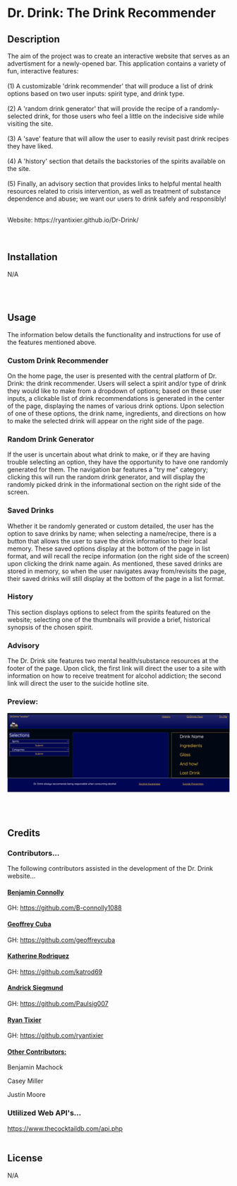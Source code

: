 # Dr. Drink: The Drink Recommender

## Description

The aim of the project was to create an interactive website that serves as an advertisment for a newly-opened bar. This application contains a variety of fun, interactive features:
<br>
</br>
(1) A customizable 'drink recommender' that will produce a list of drink options based on two user inputs: spirit type, and drink type.
</br>
<br>
(2) A 'random drink generator' that will provide the recipe of a randomly-selected drink, for those users who feel a little on the indecisive side while visiting the site.
</br>
<br>
(3) A 'save' feature that will allow the user to easily revisit past drink recipes they have liked.
</br>
<br>
(4) A 'history' section that details the backstories of the spirits available on the site.
</br>
<br>
(5) Finally, an advisory section that provides links to helpful mental health resources related to crisis intervention, as well as treatment of substance dependence and abuse; we want our users to drink safely and responsibly!
</br>

<br>
Website: https://ryantixier.github.io/Dr-Drink/
</br>
<br>
</br>

## Installation

N/A

<br>
</br>

## Usage

The information below details the functionality and instructions for use of the features mentioned above.

### Custom Drink Recommender

On the home page, the user is presented with the central platform of Dr. Drink: the drink recommender. Users will select a spirit and/or type of drink they would like to make from a dropdown of options; based on these user inputs, a clickable list of drink recommendations is generated in the center of the page, displaying the names of various drink options. Upon selection of one of these options, the drink name, ingredients, and directions on how to make the selected drink will appear on the right side of the page.

### Random Drink Generator

If the user is uncertain about what drink to make, or if they are having trouble selecting an option, they have the opportunity to have one randomly generated for them. The navigation bar features a "try me" category; clicking this will run the random drink generator, and will display the randomly picked drink in the informational section on the right side of the screen.

### Saved Drinks

Whether it be randomly generated or custom detailed, the user has the option to save drinks by name; when selecting a name/recipe, there is a button that allows the user to save the drink information to their local memory. These saved options display at the bottom of the page in list format, and will recall the recipe information (on the right side of the screen) upon clicking the drink name again. As mentioned, these saved drinks are stored in memory, so when the user navigates away from/revisits the page, their saved drinks will still display at the bottom of the page in a list format.

### History

This section displays options to select from the spirits featured on the website; selecting one of the thumbnails will provide a brief, historical synopsis of the chosen spirit.

### Advisory

The Dr. Drink site features two mental health/substance resources at the footer of the page. Upon click, the first link will direct the user to a site with information on how to receive treatment for alcohol addiction; the second link will direct the user to the suicide hotline site.

### Preview:

![Screenshots of the Dr. Drink Application](./assets/images/Screenshot%202023-06-05%20at%209.18.53%20PM.png)

<br>
</br>

## Credits

### Contributors...

The following contributors assisted in the development of the Dr. Drink website...

#### <u>Benjamin Connolly</u>

GH: https://github.com/B-connolly1088

#### <u>Geoffrey Cuba</u>

GH: https://github.com/geoffreycuba

#### <u>Katherine Rodriquez</u>

GH: https://github.com/katrod69

#### <u>Andrick Siegmund</u>

GH: https://github.com/Paulsig007

#### <u>Ryan Tixier</u>

GH: https://github.com/ryantixier

#### <u>Other Contributors:</u>

Benjamin Machock

Casey Miller

Justin Moore

### Utlilized Web API's...

https://www.thecocktaildb.com/api.php
<br>
</br>

## License

N/A
